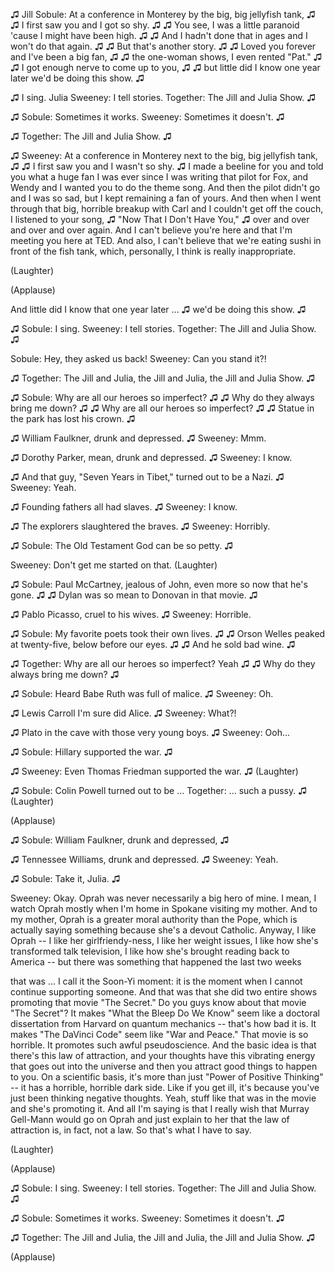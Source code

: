 

♫ Jill Sobule: At a conference in Monterey by the big, big jellyfish tank, ♫
♫ I first saw you and I got so shy. ♫
♫ You see, I was a little paranoid &#39;cause I might have been high. ♫
♫ And I hadn&#39;t done that in ages and I won&#39;t do that again. ♫
♫ But that&#39;s another story. ♫
♫ Loved you forever and I&#39;ve been a big fan, ♫
♫ the one-woman shows, I even rented &quot;Pat.&quot; ♫
♫ I got enough nerve to come up to you, ♫
♫ but little did I know one year later we&#39;d be doing this show. ♫

♫ I sing. Julia Sweeney: I tell stories. Together: The Jill and Julia Show. ♫

♫ Sobule: Sometimes it works. Sweeney: Sometimes it doesn&#39;t. ♫

♫ Together: The Jill and Julia Show. ♫

♫ Sweeney: At a conference in Monterey next to the big, big jellyfish tank, ♫
♫ I first saw you and I wasn&#39;t so shy. ♫
I made a beeline for you and told you what a huge fan I was
ever since I was writing that pilot for Fox, and Wendy
and I wanted you to do the theme song.
And then the pilot didn&#39;t go and I was so sad,
but I kept remaining a fan of yours.
And then when I went through that big, horrible breakup with Carl
and I couldn&#39;t get off the couch, I listened to your song,
♫ &quot;Now That I Don&#39;t Have You,&quot; ♫ over and over and over and over again.
And I can&#39;t believe you&#39;re here and that I&#39;m meeting you here at TED.
And also, I can&#39;t believe that we&#39;re eating sushi
in front of the fish tank,
which, personally, I think is really inappropriate.

(Laughter)


(Applause)

And little did I know that one year later ... ♫ we&#39;d be doing this show. ♫

♫ Sobule: I sing. Sweeney: I tell stories. Together: The Jill and Julia Show. ♫

Sobule: Hey, they asked us back! Sweeney: Can you stand it?!

♫ Together: The Jill and Julia, the Jill and Julia, the Jill and Julia Show. ♫

♫ Sobule: Why are all our heroes so imperfect? ♫
♫ Why do they always bring me down? ♫
♫ Why are all our heroes so imperfect? ♫
♫ Statue in the park has lost his crown. ♫

♫ William Faulkner, drunk and depressed. ♫ Sweeney: Mmm.

♫ Dorothy Parker, mean, drunk and depressed. ♫ Sweeney: I know.

♫ And that guy, &quot;Seven Years in Tibet,&quot; turned out to be a Nazi. ♫ Sweeney: Yeah.

♫ Founding fathers all had slaves. ♫ Sweeney: I know.

♫ The explorers slaughtered the braves. ♫ Sweeney: Horribly.

♫ Sobule: The Old Testament God can be so petty. ♫

Sweeney: Don&#39;t get me started on that. 
(Laughter)


♫ Sobule: Paul McCartney, jealous of John, even more so now that he&#39;s gone. ♫
♫ Dylan was so mean to Donovan in that movie. ♫

♫ Pablo Picasso, cruel to his wives. ♫ Sweeney: Horrible.

♫ Sobule: My favorite poets took their own lives. ♫
♫ Orson Welles peaked at twenty-five, below before our eyes. ♫
♫ And he sold bad wine. ♫

♫ Together: Why are all our heroes so imperfect? Yeah ♫
♫ Why do they always bring me down? ♫

♫ Sobule: Heard Babe Ruth was full of malice. ♫ Sweeney: Oh.

♫ Lewis Carroll I&#39;m sure did Alice. ♫ Sweeney: What?!

♫ Plato in the cave with those very young boys. ♫ Sweeney: Ooh...

♫ Sobule: Hillary supported the war. ♫

♫ Sweeney: Even Thomas Friedman supported the war. ♫ 
(Laughter)


♫ Sobule: Colin Powell turned out to be ... Together: ... such a pussy. ♫ 
(Laughter)
 
(Applause)


♫ Sobule: William Faulkner, drunk and depressed, ♫

♫ Tennessee Williams, drunk and depressed. ♫ Sweeney: Yeah.

♫ Sobule: Take it, Julia. ♫

Sweeney: Okay. Oprah was never necessarily a big hero of mine.
I mean, I watch Oprah mostly when I&#39;m home in Spokane
visiting my mother. And to my mother,
Oprah is a greater moral authority than the Pope,
which is actually saying something because she&#39;s a devout Catholic.
Anyway, I like Oprah -- I like her girlfriendy-ness,
I like her weight issues,
I like how she&#39;s transformed talk television,
I like how she&#39;s brought reading back to America --
but there was something that happened the last two weeks

that was ... I call it the Soon-Yi moment:
it is the moment when I cannot continue supporting someone.
And that was that she did two entire shows
promoting that movie &quot;The Secret.&quot;
Do you guys know about that movie &quot;The Secret&quot;?
It makes &quot;What the Bleep Do We Know&quot; seem like a doctoral dissertation
from Harvard on quantum mechanics -- that&#39;s how bad it is.
It makes &quot;The DaVinci Code&quot; seem like &quot;War and Peace.&quot;
That movie is so horrible. It promotes such awful pseudoscience.
And the basic idea is
that there&#39;s this law of attraction, and
your thoughts have this vibrating energy
that goes out into the universe
and then you attract good things to happen to you.
On a scientific basis, it&#39;s more than just &quot;Power of Positive Thinking&quot; --
it has a horrible, horrible dark side. Like if you get ill,
it&#39;s because you&#39;ve just been thinking negative thoughts.
Yeah, stuff like that was in the movie and she&#39;s promoting it.
And all I&#39;m saying is that I really wish that Murray Gell-Mann
would go on Oprah
and just explain to her that the law of attraction is, in fact, not a law.
So that&#39;s what I have to say.

(Laughter)


(Applause)


♫ Sobule: I sing. Sweeney: I tell stories. Together: The Jill and Julia Show. ♫

♫ Sobule: Sometimes it works. Sweeney: Sometimes it doesn&#39;t. ♫

♫ Together: The Jill and Julia, the Jill and Julia, the Jill and Julia Show. ♫

(Applause)

